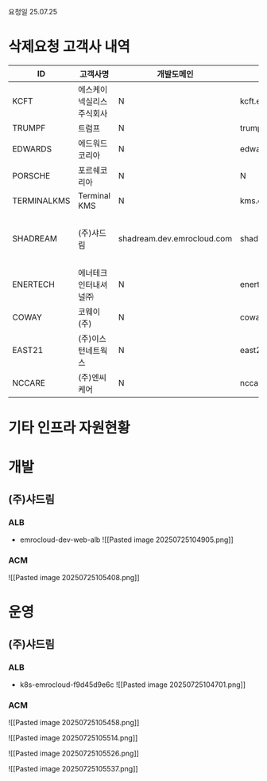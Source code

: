 

요청일 25.07.25


# 삭제요청 고객사 내역

| ID          | 고객사명          | 개발도메인                      | 운영도메인                  | 개발 VPN          | 운영 VPN                                    |
| ----------- | ------------- | -------------------------- | ---------------------- | --------------- | ----------------------------------------- |
| KCFT        | 에스케이넥실리스 주식회사 | N                          | kcft.emrocloud.com     | N               | N                                         |
| TRUMPF      | 트럼프           | N                          | trumpf.emrocloud.com   | N               | N                                         |
| EDWARDS     | 에드워드코리아       | N                          | edwards.emrocloud.com  | N               | N                                         |
| PORSCHE     | 포르쉐코리아        | N                          | N                      | N               | N                                         |
| TERMINALKMS | Terminal KMS  | N                          | kms.emrocloud.com      | N               | N                                         |
| SHADREAM    | (주)샤드림        | shadream.dev.emrocloud.com | shadream.emrocloud.com | snuprod-dev-vpn | snuprod-prod-vpn<br>snuprod-emroproxy-vpn |
| ENERTECH    | 에너테크 인터내셔널㈜   | N                          | enertech.emrocloud.com | N               | N                                         |
| COWAY       | 코웨이(주)        | N                          | coway.emrocloud.com    | N               | N                                         |
| EAST21      | (주)이스턴네트웍스    | N                          | east21.emrocloud.com   | N               | N                                         |
| NCCARE      | (주)엔씨케어       | N                          | nccare.emrocloud.com   | N               | N                                         |


# 기타 인프라 자원현황


# 개발

## (주)샤드림

### ALB
- emrocloud-dev-web-alb
![[Pasted image 20250725104905.png]]

### ACM
![[Pasted image 20250725105408.png]]




# 운영

## (주)샤드림

### ALB
- k8s-emrocloud-f9d45d9e6c
![[Pasted image 20250725104701.png]]



### ACM
![[Pasted image 20250725105458.png]]

![[Pasted image 20250725105514.png]]

![[Pasted image 20250725105526.png]]


![[Pasted image 20250725105537.png]]